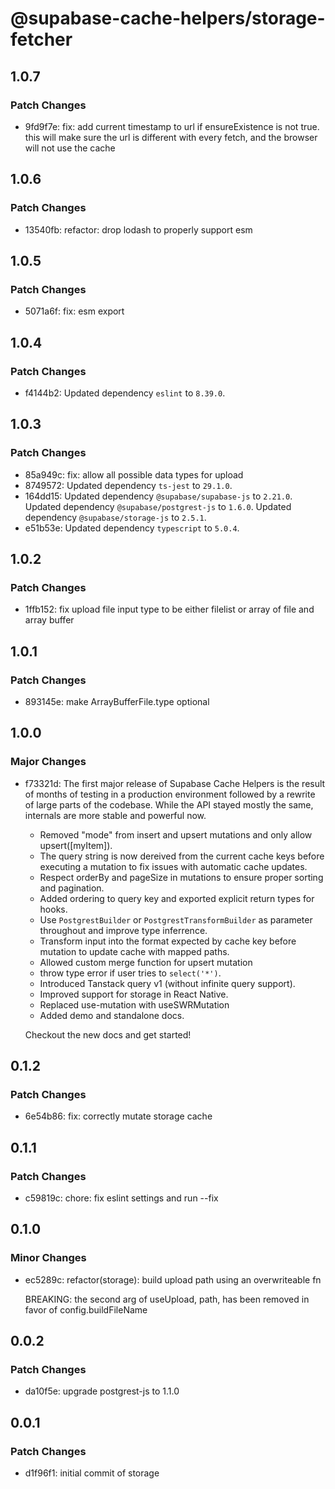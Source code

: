 # @supabase-cache-helpers/storage-fetcher

## 1.0.7

### Patch Changes

- 9fd9f7e: fix: add current timestamp to url if ensureExistence is not true. this will make sure the url is different with every fetch, and the browser will not use the cache

## 1.0.6

### Patch Changes

- 13540fb: refactor: drop lodash to properly support esm

## 1.0.5

### Patch Changes

- 5071a6f: fix: esm export

## 1.0.4

### Patch Changes

- f4144b2: Updated dependency `eslint` to `8.39.0`.

## 1.0.3

### Patch Changes

- 85a949c: fix: allow all possible data types for upload
- 8749572: Updated dependency `ts-jest` to `29.1.0`.
- 164dd15: Updated dependency `@supabase/supabase-js` to `2.21.0`.
  Updated dependency `@supabase/postgrest-js` to `1.6.0`.
  Updated dependency `@supabase/storage-js` to `2.5.1`.
- e51b53e: Updated dependency `typescript` to `5.0.4`.

## 1.0.2

### Patch Changes

- 1ffb152: fix upload file input type to be either filelist or array of file and array buffer

## 1.0.1

### Patch Changes

- 893145e: make ArrayBufferFile.type optional

## 1.0.0

### Major Changes

- f73321d: The first major release of Supabase Cache Helpers is the result of months of testing in a production environment followed by a rewrite of large parts of the codebase. While the API stayed mostly the same, internals are more stable and powerful now.

  - Removed "mode" from insert and upsert mutations and only allow upsert([myItem]).
  - The query string is now dereived from the current cache keys before executing a mutation to fix issues with automatic cache updates.
  - Respect orderBy and pageSize in mutations to ensure proper sorting and pagination.
  - Added ordering to query key and exported explicit return types for hooks.
  - Use `PostgrestBuilder` or `PostgrestTransformBuilder` as parameter throughout and improve type inferrence.
  - Transform input into the format expected by cache key before mutation to update cache with mapped paths.
  - Allowed custom merge function for upsert mutation
  - throw type error if user tries to `select('*')`.
  - Introduced Tanstack query v1 (without infinite query support).
  - Improved support for storage in React Native.
  - Replaced use-mutation with useSWRMutation
  - Added demo and standalone docs.

  Checkout the new docs and get started!

## 0.1.2

### Patch Changes

- 6e54b86: fix: correctly mutate storage cache

## 0.1.1

### Patch Changes

- c59819c: chore: fix eslint settings and run --fix

## 0.1.0

### Minor Changes

- ec5289c: refactor(storage): build upload path using an overwriteable fn

  BREAKING: the second arg of useUpload, path, has been removed in favor of config.buildFileName

## 0.0.2

### Patch Changes

- da10f5e: upgrade postgrest-js to 1.1.0

## 0.0.1

### Patch Changes

- d1f96f1: initial commit of storage
